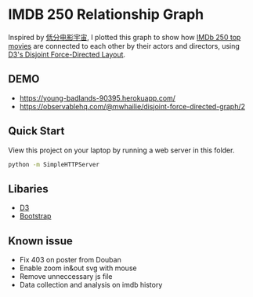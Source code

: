 # IMDB 250 Relationship Graph

Inspired by [低分电影宇宙](https://datamuse.guokr.com/wmu), I plotted this graph to show how [IMDb 250 top movies](https://www.imdb.com/chart/top/) are connected to each other by their actors and directors, using [D3's Disjoint Force-Directed Layout](https://observablehq.com/@d3/disjoint-force-directed-graph).

## DEMO
* https://young-badlands-90395.herokuapp.com/
* https://observablehq.com/@mwhailie/disjoint-force-directed-graph/2


## Quick Start
View this project on your laptop by running a web server in this folder.

~~~sh
python -m SimpleHTTPServer
~~~

## Libaries

* [D3](https://d3js.org/)
* [Bootstrap](https://getbootstrap.com/)

## Known issue

* Fix 403 on poster from Douban
* Enable zoom in&out svg with mouse
* Remove unneccessary js file
* Data collection and analysis on imdb history